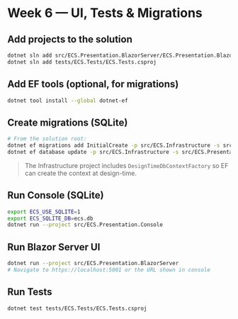 # Week 6 — UI, Tests & Migrations

## Add projects to the solution
```bash
dotnet sln add src/ECS.Presentation.BlazorServer/ECS.Presentation.BlazorServer.csproj
dotnet sln add tests/ECS.Tests/ECS.Tests.csproj
```

## Add EF tools (optional, for migrations)
```bash
dotnet tool install --global dotnet-ef
```

## Create migrations (SQLite)
```bash
# From the solution root:
dotnet ef migrations add InitialCreate -p src/ECS.Infrastructure -s src/ECS.Presentation.Console
dotnet ef database update -p src/ECS.Infrastructure -s src/ECS.Presentation.Console
```

> The Infrastructure project includes `DesignTimeDbContextFactory` so EF can create the context at design-time.

## Run Console (SQLite)
```bash
export ECS_USE_SQLITE=1
export ECS_SQLITE_DB=ecs.db
dotnet run --project src/ECS.Presentation.Console
```

## Run Blazor Server UI
```bash
dotnet run --project src/ECS.Presentation.BlazorServer
# Navigate to https://localhost:5001 or the URL shown in console
```

## Run Tests
```bash
dotnet test tests/ECS.Tests/ECS.Tests.csproj
```
